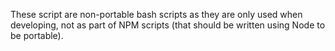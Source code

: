 These script are non-portable bash scripts
as they are only used when developing, not
as part of NPM scripts (that should be written
using Node to be portable).
